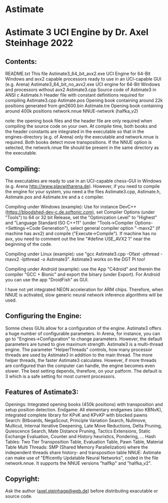 # Astimate
Astimate 3 UCI Engine by Dr. Axel Steinhage 2022
================================================

Contents:
---------

README.txt				This file
Astimate3_64_bit_avx2.exe   	UCI Engine for 64-Bit Windows and avx2 capable processors ready to use in an UCI-capable GUI (e.g. Arena)
Astimate3_64_bit_no_avx2.exe	UCI engine for 64-Bit Windows and processors without avx2
Astimate3.cpp			Source code of Astimate3 in ANSI c
Astimate.h				Header file with constant definitions required for compiling Astimate3.cpp
Astimate.pos			Opening book containing around 22k positions generated from gm2600.bin
Astimate.tre			Opening book containing around 400k positions
network.nnue			NNUE-network (halfka_v2)

note: the opening book files and the header file are only required when compiling the source code on your own. At compile time, both books and the header constants are integrated in the executable so that in the engines-directory (e.g. of Arena) only the executable and network.nnue is required. Both books detect move transpositions. If the NNUE option is selected, the network.nnue file should be present in the same directory as the executable.

Compiling:
----------

The executables are ready to use in an UCI-capable chess-GUI in Windows (e.g. Arena http://www.playwitharena.de). However, if you need to compile the engine for your system, you need a the files Astimate3.cpp, Astimate.h, Astimate.pos and Astimate.tre and a c compiler.

Compiling under Windows (example): Use for instance DevC++ (https://bloodshed-dev-c.de.softonic.com), set Compiler Options (under "Tools") to 64 or 32 bit Release, set the "Optimization Level" to "Highest" and "Language Standard ISO C++11" (under "Tools->Compiler Options->Settings->Code Generation"), select general compiler option "-mavx2" (if machine has avx2) and compile ("Execute->Compile"). If machine has no avx, you need to comment out the line "#define USE_AVX2  1" near the beginning of the code.

Compiling under Linux (example): use "gcc Astimate3.cpp -Ofast -pthread -mavx2 -lpthread -o Astimate3". Astimate3 works on the DGT Pi too!

Compiling under Android (example): use the App "C4droid" and therein the compiler "GCC + Bionic" and export the binary (under Export). For Android you can use the app "DroidFish" as GUI.

I have not yet integrated NEON acceleration for ARM chips. Therefore, when NNUE is activated, slow generic neural network inference algorithms will be used.

Configuring the Engine:
-----------------------

Somne chess GUIs allow for a configuration of the engine. Astimate3 offers a huge number of configurable parameters. In Arena, for instance, you can go to "Engines->Configuration" to change parameters. However, the default parameters are tuned to give maximum strength.
Astimate3 is a multi-thread engine. The parameter "HelperThreads" controls, how many processor threads are used by Astimate3 in addition to the main thread. The more helper threads, the faster Astimate3 calculates. However, if more threads are configured than the computer can handle, the engine becomes even slower. The best setting depends, therefore, on your patform. The default is 3 which is a safe setting for most current processors.

Features of Astimate3:
----------------------

Openings:		Integrated opening books (450k positions) with transposition and setup position detection.
Endgame:		All elementary endgames (also KBNvK), integrated complete library for KPvK and KPvKP with blocked pawns
Search:		Bitboards, NegaScout, Principle Variation Search, Nullmove, Multicut, Internal Iterative Deepening, Late Move Reductions, 
			Delta Pruning, Quiescence Search, Mate Distance Pruning, Tactics Extensions, Static Exchange Evaluation, Counter and History heuristics, Pondering, ...
Hash Tables:	Two Tier Transposition Table, Evaluation Table, Pawn Table, Material Table
Multi Threads:	SMP (Shared Memory Parallelization) where the independent threads share history- and transposition table
NNUE:			Astimate can make use of "Efficently Updatable Neural Networks", coded in the file network.nnue. It supports the NNUE versions "halfkp" and "halfka_v2".

Copyright:
----------
Ask the author (axel.steinhage@web.de) before distributing exacutable or source code.

